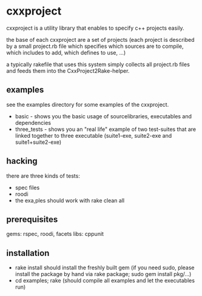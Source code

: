 # cxxproject

cxxproject is a utility library that enables to specify c++ projects easily.

the base of each cxxproject are a set of projects (each project is described by a small project.rb file which specifies which sources are to compile, which includes to add, which defines to use, ...)

a typically rakefile that uses this system simply collects all project.rb
files and feeds them into the CxxProject2Rake-helper.

## examples

see the examples directory for some examples of the cxxproject.

* basic - shows you the basic usage of sourcelibraries, executables and dependencies
* three_tests - shows you an "real life" example of two test-suites that are linked together to three executable (suite1-exe, suite2-exe and suite1+suite2-exe)

## hacking

there are three kinds of tests:

* spec files
* roodi
* the exa,ples should work with rake clean all

## prerequisites

gems: rspec, roodi, facets
libs: cppunit

## installation

* rake install should install the freshly built gem (if you need sudo, please install the package by hand via rake package; sudo gem install pkg/...)
* cd examples; rake (should compile all examples and let the executables run)

